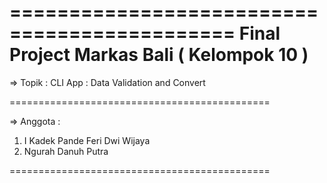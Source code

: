 =============================================
Final Project Markas Bali ( Kelompok 10 )
=============================================

=> Topik : CLI App : Data Validation and Convert

=============================================

=> Anggota :

1. I Kadek Pande Feri Dwi Wijaya
2. Ngurah Danuh Putra

=============================================
